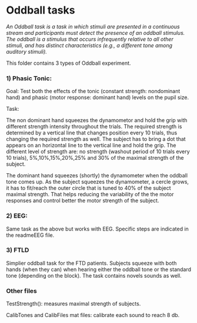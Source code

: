 # Oddball tasks

*An Oddball task is a task in which stimuli are presented in a continuous stream and participants must detect the presence of an oddball stimulus. The oddball is a stimulus that occurs infrequently relative to all other stimuli, and has distinct characteristics (e.g., a different tone among auditory stimuli).*

This folder contains 3 types of Oddball experiment.

### 1) Phasic Tonic: 

Goal: Test both the effects of the tonic (constant strength: nondominant hand) and phasic (motor response: dominant hand) levels on the pupil size. 

Task: 

The non dominant hand squeezes the dynamometor and hold the grip with different strength intensity throughout the trials. The required strength is determined by a vertical line that changes position every 10 trials, thus changing the required strength as well. The subject has to bring a dot that appears on an horizontal line to the vertical line and hold the grip. The different level of strength are: no strength (washout period of 10 trials every 10 trials), 5%,10%,15%,20%,25% and 30% of the maximal strength of the subject. 

The dominant hand squeezes (shortly) the dynamometer when the oddball tone comes up. As the subject squeezes the dynamometer, a cercle grows, it has to fit/reach the outer circle that is tuned to 40% of the subject maximal strength. That helps reducing the variability of the the motor responses and control better the motor strength of the subject. 

### 2) EEG: 

Same task as the above but works with EEG. Specific steps are indicated in the readmeEEG file.

### 3) FTLD

Simplier oddball task for the FTD patients. Subjects squeeze with both hands (when they can) when hearing either the oddball tone or the standard tone (depending on the block). The task contains novels sounds as well.

### Other files

TestStrength(): measures maximal strength of subjects.

CalibTones and CalibFiles mat files: calibrate each sound to reach 8 db.




